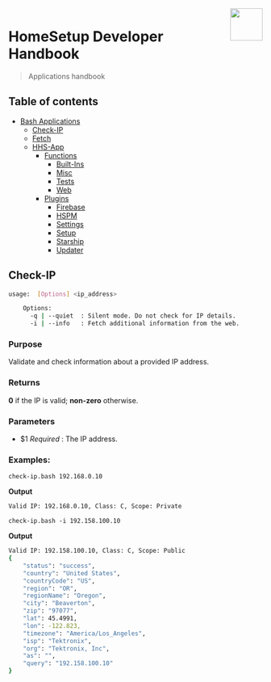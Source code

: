 <img src="https://iili.io/HvtxC1S.png" width="64" height="64" align="right" />

# HomeSetup Developer Handbook
>
> Applications handbook

## Table of contents

<!-- toc -->

- [Bash Applications](../../applications.md)
  - [Check-IP](check-ip.md#check-ip)
  - [Fetch](fetch.md#fetch)
  - [HHS-App](hhs-app.md#homesetup-application)
    - [Functions](hhs-app.md#functions)
      - [Built-Ins](hhs-app/functions/built-ins.md)
      - [Misc](hhs-app/functions/misc.md)
      - [Tests](hhs-app/functions/tests.md)
      - [Web](hhs-app/functions/web.md)
    - [Plugins](hhs-app.md#plug-ins)
      - [Firebase](hhs-app/plugins/firebase.md)
      - [HSPM](hhs-app/plugins/hspm.md)
      - [Settings](hhs-app/plugins/settings.md)
      - [Setup](hhs-app/plugins/setup.md)
      - [Starship](hhs-app/plugins/starship.md)
      - [Updater](hhs-app/plugins/updater.md)

<!-- tocstop -->

## Check-IP

```bash
usage:  [Options] <ip_address>

    Options:
      -q | --quiet  : Silent mode. Do not check for IP details.
      -i | --info   : Fetch additional information from the web.
```

### **Purpose**

Validate and check information about a provided IP address.

### **Returns**

**0** if the IP is valid; **non-zero** otherwise.

### **Parameters**

- $1 _Required_ : The IP address.

### **Examples:**

`check-ip.bash 192.168.0.10`

**Output**

```bash
Valid IP: 192.168.0.10, Class: C, Scope: Private
```

`check-ip.bash -i 192.158.100.10`

**Output**

```bash
Valid IP: 192.158.100.10, Class: C, Scope: Public
{
    "status": "success",
    "country": "United States",
    "countryCode": "US",
    "region": "OR",
    "regionName": "Oregon",
    "city": "Beaverton",
    "zip": "97077",
    "lat": 45.4991,
    "lon": -122.823,
    "timezone": "America/Los_Angeles",
    "isp": "Tektronix",
    "org": "Tektronix, Inc",
    "as": "",
    "query": "192.158.100.10"
}
```
